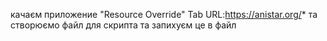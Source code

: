 качаєм приложение "Resource Override"
Tab URL:https://anistar.org/*
та створюємо файл для скрипта та запихуєм це в файл
